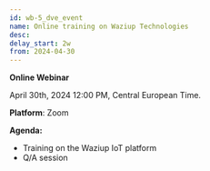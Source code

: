 ```yaml
---
id: wb-5_dve_event
name: Online training on Waziup Technologies 
desc: 
delay_start: 2w
from: 2024-04-30
---
```


**Online Webinar**

April 30th, 2024
12:00 PM, Central European Time.

**Platform**: Zoom

**Agenda:**
- Training on the Waziup IoT platform 
- Q/A session
